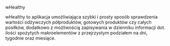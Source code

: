 wHealthy

wHealthy to aplikacja umożliwiająca szybki i prosty sposób sprawdzenia wartości odżywczych półproduktów, gotowych produktów czy całych posiłków, dodatkowo z możliwością zapisywania w dzienniku informacji dot. ilości spożytych makroelementów z przejrzystym podziałem na dni, tygodnie oraz miesiące.
